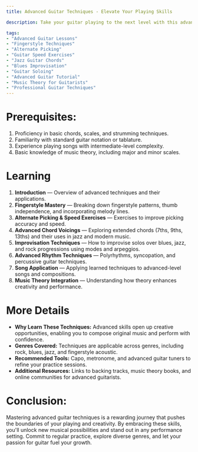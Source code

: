 ```yaml
---
title: Advanced Guitar Techniques - Elevate Your Playing Skills

description: Take your guitar playing to the next level with this advanced course. Dive deep into techniques like fingerstyle, alternate picking, and advanced chord voicings. Whether you're looking to improve your speed, master complex solos, or explore jazz and blues styles, this course provides the tools and guidance needed to refine your skills and stand out as a guitarist.

tags:
- "Advanced Guitar Lessons"  
- "Fingerstyle Techniques"  
- "Alternate Picking"  
- "Guitar Speed Exercises"  
- "Jazz Guitar Chords"  
- "Blues Improvisation"  
- "Guitar Soloing"  
- "Advanced Guitar Tutorial"  
- "Music Theory for Guitarists"  
- "Professional Guitar Techniques"
---
```


# Prerequisites:

1. Proficiency in basic chords, scales, and strumming techniques.  
2. Familiarity with standard guitar notation or tablature.  
3. Experience playing songs with intermediate-level complexity.  
4. Basic knowledge of music theory, including major and minor scales.

# Learning

1. **Introduction** — Overview of advanced techniques and their applications.  
2. **Fingerstyle Mastery** — Breaking down fingerstyle patterns, thumb independence, and incorporating melody lines.  
3. **Alternate Picking & Speed Exercises** — Exercises to improve picking accuracy and speed.  
4. **Advanced Chord Voicings** — Exploring extended chords (7ths, 9ths, 13ths) and their uses in jazz and modern music.  
5. **Improvisation Techniques** — How to improvise solos over blues, jazz, and rock progressions using modes and arpeggios.  
6. **Advanced Rhythm Techniques** — Polyrhythms, syncopation, and percussive guitar techniques.  
7. **Song Application** — Applying learned techniques to advanced-level songs and compositions.  
8. **Music Theory Integration** — Understanding how theory enhances creativity and performance.

# More Details
- **Why Learn These Techniques:** Advanced skills open up creative opportunities, enabling you to compose original music and perform with confidence.  
- **Genres Covered:** Techniques are applicable across genres, including rock, blues, jazz, and fingerstyle acoustic.  
- **Recommended Tools:** Capo, metronome, and advanced guitar tuners to refine your practice sessions.  
- **Additional Resources:** Links to backing tracks, music theory books, and online communities for advanced guitarists.

# Conclusion:
Mastering advanced guitar techniques is a rewarding journey that pushes the boundaries of your playing and creativity. By embracing these skills, you'll unlock new musical possibilities and stand out in any performance setting. Commit to regular practice, explore diverse genres, and let your passion for guitar fuel your growth.

